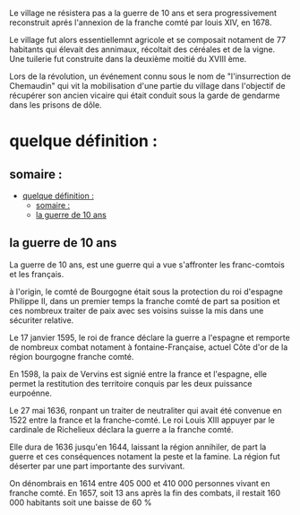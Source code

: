 Le village ne résistera pas a la guerre de 10 ans et sera progressivement reconstruit aprés l'annexion de la franche comté par louis XIV, en 1678.

Le village fut alors essentiellemnt agricole et se composait notament de 77 habitants qui élevait des annimaux, récoltait des céréales et de la vigne. Une tuilerie fut construite dans la deuxième moitié du XVIII ème.

Lors de la révolution, un événement connu sous le nom de "l'insurrection de Chemaudin" qui vit la mobilisation d'une partie du village dans l'objectif de récupérer son ancien vicaire qui était conduit sous la garde de gendarme dans les prisons de dôle.   

# quelque définition :

## somaire :

- [quelque définition :](#quelque-définition-)
  - [somaire :](#somaire-)
  - [la guerre de 10 ans](#la-guerre-de-10-ans)

## la guerre de 10 ans
La guerre de 10 ans, est une guerre qui a vue s'affronter les franc-comtois et les français.

à l'origin, le comté de Bourgogne était sous la protection du roi d'espagne Philippe II, dans un premier temps la franche comté de part sa position et ces nombreux traiter de paix avec ses voisins suisse la mis dans une sécuriter relative.

Le 17 janvier 1595, le roi de france déclare la guerre a l'espagne et remporte de nombreux combat notament à fontaine-Française, actuel Côte d'or de la région bourgogne franche comté.

En 1598, la paix de Vervins est signié entre la france et l'espagne, elle permet la restitution des territoire conquis par les deux puissance eurpoénne.

Le 27 mai 1636, ronpant un traiter de neutraliter qui avait été convenue en 1522 entre la france et la franche-comté. Le roi Louis XIII appuyer par le cardinale de Richelieux déclara la guerre a la franche comté. 

Elle dura de 1636 jusqu'en 1644, laissant la région annihiler, de part la guerre et ces conséquences notament la peste et la famine. La région fut déserter par une part importante des survivant.

On dénombrais en 1614 entre 405 000 et 410 000 personnes vivant en franche comté. En 1657, soit 13 ans après la fin des combats, il restait 160 000 habitants soit une baisse de 60 %